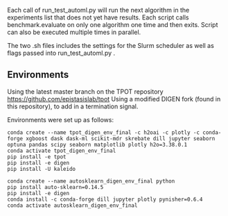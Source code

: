 Each call of run_test_automl.py will run the next algorithm in the experiments list that does not yet have results. Each script calls benchmark.evaluate on only one algorithm one time and then exits. Script can also be executed multiple times in parallel. 

The two .sh files includes the settings for the Slurm scheduler as well as flags passed into run_test_automl.py .


## Environments
Using the latest master branch on the TPOT repository https://github.com/epistasislab/tpot
Using a modified DIGEN fork (found in this repository), to add in a termination signal.

Environments were set up as follows: 

```
conda create --name tpot_digen_env_final -c h2oai -c plotly -c conda-forge xgboost dask dask-ml scikit-mdr skrebate dill jupyter seaborn optuna pandas scipy seaborn matplotlib plotly h2o=3.38.0.1
conda activate tpot_digen_env_final
pip install -e tpot
pip install -e digen
pip install -U kaleido
```


```
conda create --name autosklearn_digen_env_final python
pip install auto-sklearn=0.14.5
pip install -e digen
conda install -c conda-forge dill jupyter plotly pynisher=0.6.4
conda activate autosklearn_digen_env_final
```